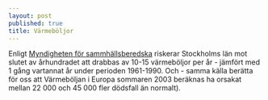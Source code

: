 ```yaml
---
layout: post
published: true
title: Värmeböljor
---
```




Enligt [Myndigheten för sammhällsberedska](https://www.msb.se/RibData/Filer/pdf/26173.pdf "värmeböljor klimat") riskerar Stockholms län mot slutet av århundradet att drabbas av 10-15 värmeböljor per år - jämfört med 1 gång vartannat år under perioden 1961-1990. Och - samma källa berätta för oss att Värmeböljan i Europa sommaren 2003 beräknas ha orsakat mellan 22 000 och 45 000 fler dödsfall än normalt).